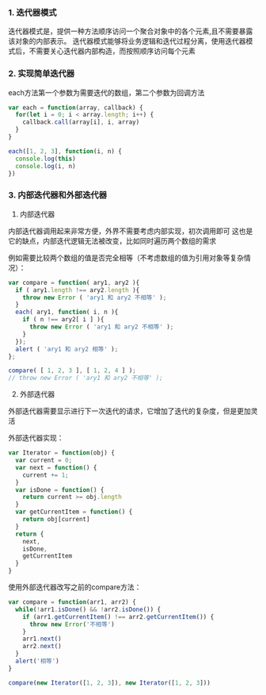 ### 1. 迭代器模式

迭代器模式是，提供一种方法顺序访问一个聚合对象中的各个元素,且不需要暴露该对象的内部表示。
迭代器模式能够将业务逻辑和迭代过程分离，使用迭代器模式后，不需要关心迭代器内部构造，而按照顺序访问每个元素

### 2. 实现简单迭代器

each方法第一个参数为需要迭代的数组，第二个参数为回调方法
```javascript
var each = function(array, callback) {
  for(let i = 0; i < array.length; i++) {
    callback.call(array[i], i, array)
  }
}

each([1, 2, 3], function(i, n) {
  console.log(this)
  console.log(i, n)
})

```

### 3. 内部迭代器和外部迭代器

1. 内部迭代器

内部迭代器调用起来非常方便，外界不需要考虑内部实现，初次调用即可
这也是它的缺点，内部迭代逻辑无法被改变，比如同时遍历两个数组的需求

例如需要比较两个数组的值是否完全相等（不考虑数组的值为引用对象等复杂情况）：
```javascript
var compare = function( ary1, ary2 ){
  if ( ary1.length !== ary2.length ){
    throw new Error ( 'ary1 和 ary2 不相等' );
  }
  each( ary1, function( i, n ){
    if ( n !== ary2[ i ] ){
      throw new Error ( 'ary1 和 ary2 不相等' );
    }
  });
  alert ( 'ary1 和 ary2 相等' );
};

compare( [ 1, 2, 3 ], [ 1, 2, 4 ] );
// throw new Error ( 'ary1 和 ary2 不相等' );
```

2. 外部迭代器

外部迭代器需要显示进行下一次迭代的请求，它增加了迭代的复杂度，但是更加灵活

外部迭代器实现：
```javascript
var Iterator = function(obj) {
  var current = 0;
  var next = function() {
    current += 1;
  }
  var isDone = function() {
    return current >= obj.length
  }
  var getCurrentItem = function() {
    return obj[current]
  }
  return {
    next,
    isDone,
    getCurrentItem
  }
}
```
使用外部迭代器改写之前的compare方法：
```javascript
var compare = function(arr1, arr2) {
  while(!arr1.isDone() && !arr2.isDone()) {
    if (arr1.getCurrentItem() !== arr2.getCurrentItem()) {
      throw new Error('不相等')
    }
    arr1.next()
    arr2.next()
  }
  alert('相等')
}

compare(new Iterator([1, 2, 3]), new Iterator([1, 2, 3]))
```






